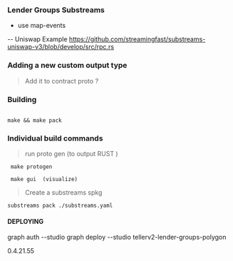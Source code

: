 ### Lender Groups Substreams




- use map-events 


-- Uniswap Example 
https://github.com/streamingfast/substreams-uniswap-v3/blob/develop/src/rpc.rs



### Adding a new custom output type 

> Add it to contract proto ? 





### Building 


```

make && make pack

```



### Individual build commands 
> run proto gen (to output RUST ) 


```
 make protogen 
```

```
 make gui  (visualize)  
```


> Create a substreams spkg 

```
substreams pack ./substreams.yaml
```


#### DEPLOYING 

graph auth --studio  <KEY>
 graph deploy --studio tellerv2-lender-groups-polygon
 
 0.4.21.55